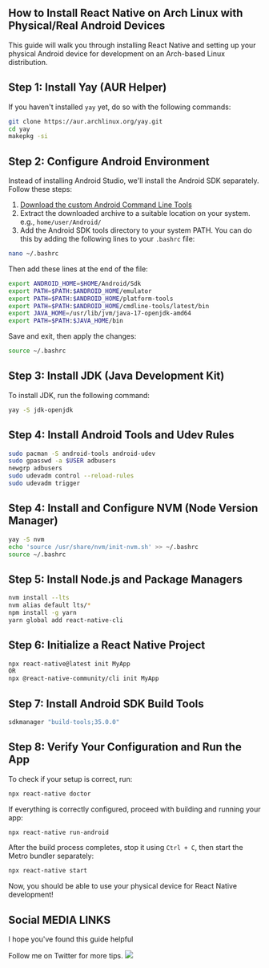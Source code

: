  ## How to Install React Native on Arch Linux with Physical/Real Android Devices 

This guide will walk you through installing React Native and setting up your physical Android device for development on an Arch-based Linux distribution.

## Step 1: Install Yay (AUR Helper)
If you haven't installed `yay` yet, do so with the following commands:
```sh
git clone https://aur.archlinux.org/yay.git
cd yay
makepkg -si
```

## Step 2: Configure Android Environment
Instead of installing Android Studio, we'll install the Android SDK separately. Follow these steps:

1. [Download the custom Android Command Line Tools](https://github.com/1xrohit/Setup-ReactNative-on-Ubuntu-without-Android-Studio/releases/download/AndroidSDK/Android.zip)
2. Extract the downloaded archive to a suitable location on your system. e.g., `home/user/Android/`
3. Add the Android SDK tools directory to your system PATH. You can do this by adding the following lines to your `.bashrc` file:

```sh
nano ~/.bashrc
```

Then add these lines at the end of the file:

```sh
export ANDROID_HOME=$HOME/Android/Sdk
export PATH=$PATH:$ANDROID_HOME/emulator
export PATH=$PATH:$ANDROID_HOME/platform-tools
export PATH=$PATH:$ANDROID_HOME/cmdline-tools/latest/bin
export JAVA_HOME=/usr/lib/jvm/java-17-openjdk-amd64
export PATH=$PATH:$JAVA_HOME/bin
```

Save and exit, then apply the changes:
```sh
source ~/.bashrc
```

## Step 3: Install JDK (Java Development Kit)
To install JDK, run the following command:
```sh
yay -S jdk-openjdk
```

## Step 4: Install Android Tools and Udev Rules
```sh
sudo pacman -S android-tools android-udev 
sudo gpasswd -a $USER adbusers
newgrp adbusers 
sudo udevadm control --reload-rules
sudo udevadm trigger
```

## Step 4: Install and Configure NVM (Node Version Manager)
```sh
yay -S nvm
echo 'source /usr/share/nvm/init-nvm.sh' >> ~/.bashrc
source ~/.bashrc
```

## Step 5: Install Node.js and Package Managers
```sh
nvm install --lts
nvm alias default lts/*
npm install -g yarn
yarn global add react-native-cli
```

## Step 6: Initialize a React Native Project
```sh
npx react-native@latest init MyApp
OR
npx @react-native-community/cli init MyApp
```

## Step 7: Install Android SDK Build Tools
```sh
sdkmanager "build-tools;35.0.0"
```

## Step 8: Verify Your Configuration and Run the App
To check if your setup is correct, run:
```sh
npx react-native doctor
```
If everything is correctly configured, proceed with building and running your app:
```sh
npx react-native run-android
```
After the build process completes, stop it using `Ctrl + C`, then start the Metro bundler separately:
```sh
npx react-native start
```

Now, you should be able to use your physical device for React Native development!

## Social MEDIA LINKS
I hope you've found this guide helpful

Follow me on Twitter for more tips. <a href="https://x.com/1xrohit"><img src="https://img.shields.io/badge/Follow%20Rohit-blue.svg?logo=twitter"></a>


